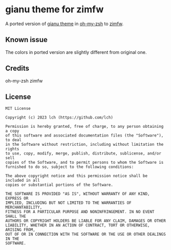# gianu theme for zimfw

A ported version of [gianu theme](https://github.com/ohmyzsh/ohmyzsh/wiki/Themes#gianu) in [oh-my-zsh](https://ohmyz.sh/) to [zimfw](https://zimfw.sh/).

## Known issue

The colors in ported version are slightly different from original one.


## Credits

oh-my-zsh
zimfw

## License

```
MIT License

Copyright (c) 2023 lch (https://github.com/lch)

Permission is hereby granted, free of charge, to any person obtaining a copy
of this software and associated documentation files (the "Software"), to deal
in the Software without restriction, including without limitation the rights
to use, copy, modify, merge, publish, distribute, sublicense, and/or sell
copies of the Software, and to permit persons to whom the Software is
furnished to do so, subject to the following conditions:

The above copyright notice and this permission notice shall be included in all
copies or substantial portions of the Software.

THE SOFTWARE IS PROVIDED "AS IS", WITHOUT WARRANTY OF ANY KIND, EXPRESS OR
IMPLIED, INCLUDING BUT NOT LIMITED TO THE WARRANTIES OF MERCHANTABILITY,
FITNESS FOR A PARTICULAR PURPOSE AND NONINFRINGEMENT. IN NO EVENT SHALL THE
AUTHORS OR COPYRIGHT HOLDERS BE LIABLE FOR ANY CLAIM, DAMAGES OR OTHER
LIABILITY, WHETHER IN AN ACTION OF CONTRACT, TORT OR OTHERWISE, ARISING FROM,
OUT OF OR IN CONNECTION WITH THE SOFTWARE OR THE USE OR OTHER DEALINGS IN THE
SOFTWARE.
```

